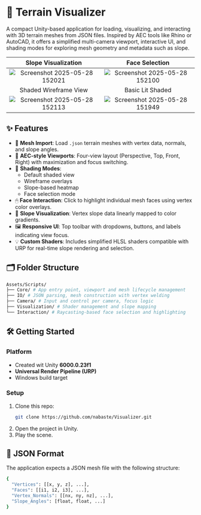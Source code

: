 # 🧭 Terrain Visualizer

A compact Unity-based application for loading, visualizing, and interacting with 3D terrain meshes from JSON files. Inspired by AEC tools like Rhino or AutoCAD, it offers a simplified multi-camera viewport, interactive UI, and shading modes for exploring mesh geometry and metadata such as slope.

Slope Visualization             |  Face Selection
:-------------------------:|:-------------------------:
![Screenshot 2025-05-28 152021](https://github.com/user-attachments/assets/e44ebc4c-406d-454f-bc24-15264a0323ee) |  ![Screenshot 2025-05-28 152100](https://github.com/user-attachments/assets/73893dba-cbbb-4c5e-86f3-a5a5fbb6ef15)
Shaded Wireframe View             |  Basic Lit Shaded
![Screenshot 2025-05-28 152113](https://github.com/user-attachments/assets/0052f0be-f56c-4a70-8caf-1b9f87182c09) | ![Screenshot 2025-05-28 151949](https://github.com/user-attachments/assets/d8ebfcfa-7404-48a3-ab10-2a4db8ccbd16)



## ✨ Features

- 🧾 **Mesh Import**: Load `.json` terrain meshes with vertex data, normals, and slope angles.
- 🔲 **AEC-style Viewports**: Four-view layout (Perspective, Top, Front, Right) with maximization and focus switching.
- 🎨 **Shading Modes**:
  - Default shaded view
  - Wireframe overlays
  - Slope-based heatmap
  - Face selection mode
- 🖱 **Face Interaction**: Click to highlight individual mesh faces using vertex color overlays.
- 🧠 **Slope Visualization**: Vertex slope data linearly mapped to color gradients.
- 🖼 **Responsive UI**: Top toolbar with dropdowns, buttons, and labels indicating view focus.
- 💡 **Custom Shaders**: Includes simplified HLSL shaders compatible with URP for real-time slope rendering and selection.



## 🗂 Folder Structure
```bash
Assets/Scripts/
├── Core/ # App entry point, viewport and mesh lifecycle management
├── IO/ # JSON parsing, mesh construction with vertex welding
├── Camera/ # Input and control per camera, focus logic
├── Visualization/ # Shader management and slope mapping
└── Interaction/ # Raycasting-based face selection and highlighting
```



## 🛠 Getting Started

### Platform

- Created wit Unity **6000.0.23f1**
- **Universal Render Pipeline (URP)**
- Windows build target

### Setup

1. Clone this repo:
   ```bash
   git clone https://github.com/nabaste/Visualizer.git
   ```
2. Open the project in Unity.
3. Play the scene.

## 📁 JSON Format
The application expects a JSON mesh file with the following structure:

```bash
{
  "Vertices": [[x, y, z], ...],
  "Faces": [[i1, i2, i3], ...],
  "Vertex_Normals": [[nx, ny, nz], ...],
  "Slope_Angles": [float, float, ...]
}
```
